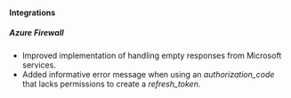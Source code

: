 
#### Integrations
##### Azure Firewall
- Improved implementation of handling empty responses from Microsoft services.
- Added informative error message when using an *authorization_code* that lacks permissions to create a *refresh_token*. 

